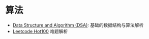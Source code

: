 # 算法

- [Data Structure and Algorithm (DSA)](./DSA.md): 基础的数据结构与算法解析
- [Leetcode Hot100](./Hot100.md) 难题解析